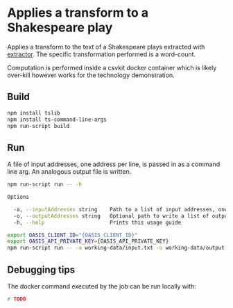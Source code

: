# Applies a transform to a Shakespeare play

Applies a transform to the text of a Shakespeare plays extracted with
[extractor](../extractor-shakespeare). The specific transformation performed
is a word-count.

Computation is performed inside a csvkit docker container which is likely
over-kill however works for the technology demonstration.

## Build

```bash
npm install tslib
npm install ts-command-line-args
npm run-script build
```

## Run

A file of input addresses, one address per line, is passed in as a command line arg.
An analogous output file is written.

```bash
npm run-script run -- -h

Options

  -a, --inputAddresses string    Path to a list of input addresses, one address per line.                 
  -o, --outputAddresses string   Optional path to write a list of output addresses, one address per line. 
  -h, --help                     Prints this usage guide 
```

```bash
export OASIS_CLIENT_ID="{OASIS_CLIENT_ID}"
export OASIS_API_PRIVATE_KEY={OASIS_API_PRIVATE_KEY}
npm run-script run -- -a working-data/input.txt -o working-data/output.txt
```

## Debugging tips

The docker command executed by the job can be run locally with:

```bash
# TODO
```
